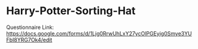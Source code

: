 # Harry-Potter-Sorting-Hat

Questionnaire Link:
https://docs.google.com/forms/d/1Ljg0RrwUhLxY27ycOlPGEyig0Smye3YUFbI8YRG7Ok4/edit
